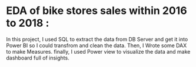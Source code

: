 # EDA of bike stores sales within 2016 to 2018 :
In this project, I used SQL to extract the data from DB Server and get it into Power BI so I could transfrom and clean the data. Then, I Wrote some DAX to make Measures. finally, I used Power view to visualize the data and make dashboard full of insights.
